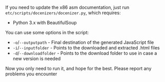 If you need to update the x86 asm documentation, just run `etc/scripts/docenizers/docenizer.py`, which requires:
 - Python 3.x with BeautifulSoup

You can use some options in the script:
 - `-o`/`--outputpath` - Final destination of the generated JavaScript file
 - `-i`/`--inputfolder` - Points to the downloaded and extracted .html files
 - `-d`/`--downloadfolder` - Points to the download folder to use in case a new version is needed

Now you only need to run it, and hope for the best. Please report any problems you encounter
